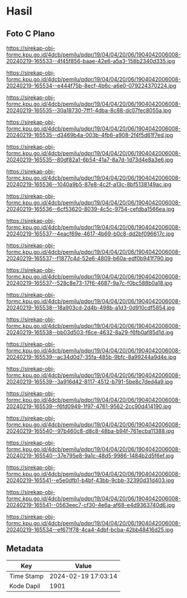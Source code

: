 # Hasil

## Foto C Plano

https://sirekap-obj-formc.kpu.go.id/4dcb/pemilu/pdpr/19/04/04/20/06/1904042006008-20240219-165533--4f45f856-baae-42e6-a5a3-158b2340d335.jpg

https://sirekap-obj-formc.kpu.go.id/4dcb/pemilu/pdpr/19/04/04/20/06/1904042006008-20240219-165534--e444f75b-8ecf-4b6c-a6e0-079224370224.jpg

https://sirekap-obj-formc.kpu.go.id/4dcb/pemilu/pdpr/19/04/04/20/06/1904042006008-20240219-165535--30a18730-7ff1-4dba-8c88-dc07fec8055a.jpg

https://sirekap-obj-formc.kpu.go.id/4dcb/pemilu/pdpr/19/04/04/20/06/1904042006008-20240219-165535--d3469b4a-003b-4fb6-a908-2f4f5d61f7ed.jpg

https://sirekap-obj-formc.kpu.go.id/4dcb/pemilu/pdpr/19/04/04/20/06/1904042006008-20240219-165535--80df82a1-6b54-41a7-8a7d-1d73d4e8a3e6.jpg

https://sirekap-obj-formc.kpu.go.id/4dcb/pemilu/pdpr/19/04/04/20/06/1904042006008-20240219-165536--1040a9b5-87e8-4c2f-a13c-8bf5138149ac.jpg

https://sirekap-obj-formc.kpu.go.id/4dcb/pemilu/pdpr/19/04/04/20/06/1904042006008-20240219-165536--6cf53620-8039-4c5c-9754-cefdba1566ea.jpg

https://sirekap-obj-formc.kpu.go.id/4dcb/pemilu/pdpr/19/04/04/20/06/1904042006008-20240219-165537--4eacf69e-4617-4b69-b0c8-dd2bf096617c.jpg

https://sirekap-obj-formc.kpu.go.id/4dcb/pemilu/pdpr/19/04/04/20/06/1904042006008-20240219-165537--f1877c4d-52e6-4809-b60a-edf0b941f790.jpg

https://sirekap-obj-formc.kpu.go.id/4dcb/pemilu/pdpr/19/04/04/20/06/1904042006008-20240219-165537--528c8e73-17f6-4687-9a7c-f0bc588b0a18.jpg

https://sirekap-obj-formc.kpu.go.id/4dcb/pemilu/pdpr/19/04/04/20/06/1904042006008-20240219-165538--18a903cd-2d4b-498b-a1d3-0d910cdf5854.jpg

https://sirekap-obj-formc.kpu.go.id/4dcb/pemilu/pdpr/19/04/04/20/06/1904042006008-20240219-165538--bb03d503-f6ce-4632-8a29-f6fb0af85d1d.jpg

https://sirekap-obj-formc.kpu.go.id/4dcb/pemilu/pdpr/19/04/04/20/06/1904042006008-20240219-165539--ac34d0d7-35fa-485b-9bfc-8a99244a9d4e.jpg

https://sirekap-obj-formc.kpu.go.id/4dcb/pemilu/pdpr/19/04/04/20/06/1904042006008-20240219-165539--3a916d42-8117-4512-b791-5be8c7ded4a9.jpg

https://sirekap-obj-formc.kpu.go.id/4dcb/pemilu/pdpr/19/04/04/20/06/1904042006008-20240219-165539--f6fd0949-1f97-4761-9562-2cc90d414190.jpg

https://sirekap-obj-formc.kpu.go.id/4dcb/pemilu/pdpr/19/04/04/20/06/1904042006008-20240219-165540--97b460c8-d8c8-48ba-b94f-761ecba11388.jpg

https://sirekap-obj-formc.kpu.go.id/4dcb/pemilu/pdpr/19/04/04/20/06/1904042006008-20240219-165540--37e795e8-9a1c-48d5-9986-1484b2d5f6ef.jpg

https://sirekap-obj-formc.kpu.go.id/4dcb/pemilu/pdpr/19/04/04/20/06/1904042006008-20240219-165541--e5e0dfb1-b4bf-43bb-9cbb-32390d31d403.jpg

https://sirekap-obj-formc.kpu.go.id/4dcb/pemilu/pdpr/19/04/04/20/06/1904042006008-20240219-165541--0563eec7-cf30-4e6a-af68-e4d9363740d6.jpg

https://sirekap-obj-formc.kpu.go.id/4dcb/pemilu/pdpr/19/04/04/20/06/1904042006008-20240219-165534--ef671f78-4ca4-4dbf-bcba-42bb48416d25.jpg


## Metadata

| Key        | Value               |
| ---------- | ------------------- |
| Time Stamp | 2024-02-19 17:03:14 |
| Kode Dapil | 1901                |



